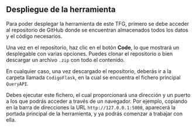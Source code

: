 ## Despliegue de la herramienta

Para poder desplegar la herramienta de este TFG, primero se debe acceder al repositorio de GitHub donde se encuentran almacenados todos los datos y el código necesarios.

Una vez en el repositorio, haz clic en el botón **Code**, lo que mostrará un desplegable con varias opciones. Puedes clonar el repositorio o bien descargar un archivo `.zip` con todo el contenido.

En cualquier caso, una vez descargado el repositorio, deberás ir a la carpeta llamada `CodigoFlask`, en la cual se encuentra el fichero principal `QueryAPI`.

Debes ejecutar este fichero, el cual proporcionará una dirección y un puerto a los que podrás acceder a través de un navegador. Por ejemplo, copiando en la barra de direcciones la URL `http://127.0.0.1:5000`, aparecerá la portada principal de la herramienta, y ya podrás comenzar a trabajar con ella.
